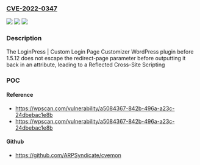 ### [CVE-2022-0347](https://cve.mitre.org/cgi-bin/cvename.cgi?name=CVE-2022-0347)
![](https://img.shields.io/static/v1?label=Product&message=LoginPress%20%7C%20Custom%20Login%20Page%20Customizer&color=blue)
![](https://img.shields.io/static/v1?label=Version&message=1.5.12%3C%201.5.12%20&color=brighgreen)
![](https://img.shields.io/static/v1?label=Vulnerability&message=CWE-79%20Cross-site%20Scripting%20(XSS)&color=brighgreen)

### Description

The LoginPress | Custom Login Page Customizer WordPress plugin before 1.5.12 does not escape the redirect-page parameter before outputting it back in an attribute, leading to a Reflected Cross-Site Scripting

### POC

#### Reference
- https://wpscan.com/vulnerability/a5084367-842b-496a-a23c-24dbebac1e8b
- https://wpscan.com/vulnerability/a5084367-842b-496a-a23c-24dbebac1e8b

#### Github
- https://github.com/ARPSyndicate/cvemon

